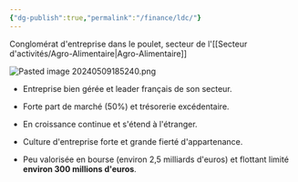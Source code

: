 ```yaml
---
{"dg-publish":true,"permalink":"/finance/ldc/"}
---
```


Conglomérat d'entreprise dans le poulet, secteur de l'[[Secteur d'activités/Agro-Alimentaire\|Agro-Alimentaire]]

![Pasted image 20240509185240.png](/img/user/Data/Pasted%20image%2020240509185240.png)

- Entreprise bien gérée et leader français de son secteur.

- Forte part de marché (50%) et trésorerie excédentaire.

- En croissance continue et s'étend à l'étranger.

- Culture d'entreprise forte et grande fierté d'appartenance.

- Peu valorisée en bourse (environ 2,5 milliards d'euros) et flottant limité **environ 300 millions d'euros**.



